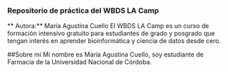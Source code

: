 ### Repositorio de práctica del WBDS LA Camp 
** Autora:** Maria Agustina Cuello
El WBDS LA Camp es un curso de formación intensivo gratuito para estudiantes de grado y posgrado que tengan interés en aprender bioinformática y ciencia de datos desde cero.

##Sobre mí
Mi nombre es Maria Agustina Cuello, soy estudiante de Farmacia de la Universidad Nacional de Córdoba.
